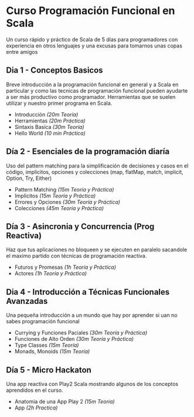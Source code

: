 # Curso Programación Funcional en Scala

Un curso rápido y práctico de Scala de 5 días para programadores con experiencia en otros lenguajes y una excusas para tomarnos unas copas entre amigos

## Dia 1  - Conceptos Basicos

Breve introducción a la programación funcional  en general y a Scala en particular y como las tecnicas de programación funcional pueden ayudarte a ser más productivo como programador. Herramientas que se suelen utilizar y nuestro primer programa en Scala.

* Introducción *(20m Teoría)*
* Herramientas *(20m Práctica)*
* Sintaxis Basica *(30m Teoría)*
* Hello World  *(10 min Práctica)*

## Día 2 - Esenciales de la programación diaría

Uso del pattern matching para la simplificación de decisiones y casos en el código, implicitos, opciones y colecciones
(map, flatMap, match, implicit, Option, Try, Either)

* Pattern Matching *(15m Teoría y Práctica)*
* Implicitos *(15m Teoría y Práctica)*
* Errores y Opciones *(30m Teoría y Práctica)*
* Colecciones *(45m Teoría y Práctica)*

## Día 3 - Asincronia y Concurrencia (Prog Reactiva)

Haz que tus aplicaciones no bloqueen y se ejecuten en paralelo sacandole el maximo partido con técnicas de programación reactiva.

* Futuros y Promesas *(1h Teoría y Práctica)*
* Actores *(1h Teoría y Práctica)*

## Dia 4 - Introducción a Técnicas Funcionales Avanzadas

Una pequeña introducción a un mundo que hay por aprender si uan no sabes programación funcional

* Currying y Funciones Paciales *(30m Teoría y Práctica)*
* Funciones de Alto Orden *(30m Teoría y Práctica)*
* Type Classes *(15m Teoría)*
* Monads, Monoids *(15m Teoría)*

## Día 5 - Micro Hackaton 

Una app reactiva con Play2 Scala mostrando algunos de los conceptos aprendidos en el curso.

* Anatomia de una App Play 2 *(15m Teoria)*
* App *(2h Practica)*




